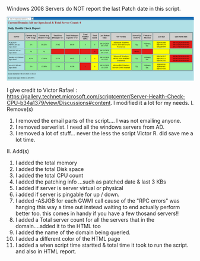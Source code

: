 Windows 2008 Servers do NOT report the last Patch date in this script. 

![](pics/healthcheckresults.PNG)






I give credit to Victor Rafael : https://gallery.technet.microsoft.com/scriptcenter/Server-Health-Check-CPU-b34a1379/view/Discussions#content. 
I modified it a lot for my needs. 
I. Remove(s) 
 1. I removed the email parts of the script.... I was not emailing anyone.
 2. I removed serverlist. I need all the windows servers from AD.
 3. I removed a lot of stuff... never the less the script Victor R. did save me a lot time.
 
 II. Add(s) 
 1. I added the total memory  
 2. I added the total Disk space
 3. I added the total CPU count
 4. I added the patching info ...such as patched date & last 3 KBs
 5. I added if server is server virtual or physical
 6. i added if server is pingable for up / down.
 7. I added -ASJOB for each GWMI call cause of the "RPC errors" was hanging this way a time out instead waiting to end actually perform better too. this comes in handy if you have a few thosand servers!!
 8. I added a Total server count for all the servers that in the domain....added it to the HTML too
 9. I added the name of the domain being queried. 
 10. I added a different color of the HTML page
 11. I added a when script time startted  & total time it took to run the script. and also in HTML report. 
